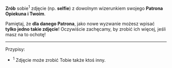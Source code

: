 **Zrób** sobie<sup>1</sup> zdjęcie (np. **selfie**) z dowolnym wizerunkiem swojego **Patrona Opiekuna i Twoim**.

Pamiętaj, że **dla danego Patrona**, jako nowe wyzwanie możesz wpisać **tylko jedno takie zdjęcie**! Oczywiście zachęcamy, by zrobić ich więcej, jeśli masz na to ochotę!

---
Przypisy:

- <sup>1</sup> Zdjęcie może zrobić Tobie także ktoś inny.
